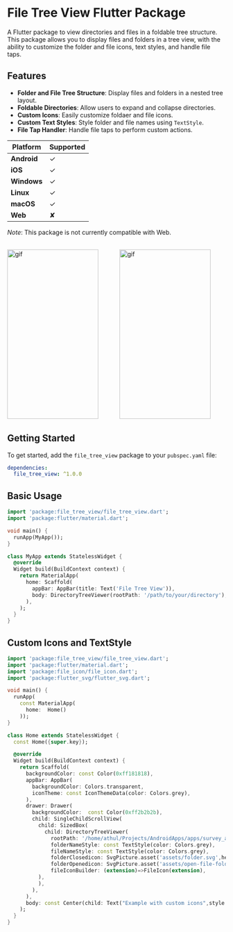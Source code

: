 # File Tree View Flutter Package

A Flutter package to view directories and files in a foldable tree structure. This package allows you to display files and folders in a tree view, with the ability to customize the folder and file icons, text styles, and handle file taps.

## Features

- **Folder and File Tree Structure**: Display files and folders in a nested tree layout.
- **Foldable Directories**: Allow users to expand and collapse directories.
- **Custom Icons**: Easily customize foldaer and file icons.
- **Custom Text Styles**: Style folder and file names using `TextStyle`.
- **File Tap Handler**: Handle file taps to perform custom actions.

| Platform   | Supported  |
|------------|------------|
| **Android** | ✓          |
| **iOS**     | ✓          |
| **Windows** | ✓          |
| **Linux**   | ✓          |
| **macOS**   | ✓          |
| **Web**     | ✘          |

_Note_: This package is not currently compatible with Web. 

<br>

<img src="https://i.imgur.com/CIw6251.gif" alt="gif" width="210" height="390" style="padding-right:45px"/>
<img src = "https://i.imgur.com/dKUlq8v.gif" alt="gif" width="210" height="390"/>

## Getting Started

To get started, add the `file_tree_view` package to your `pubspec.yaml` file:

```yaml
dependencies:
  file_tree_view: ^1.0.0
```
## Basic Usage
```dart
import 'package:file_tree_view/file_tree_view.dart';
import 'package:flutter/material.dart';

void main() {
  runApp(MyApp());
}

class MyApp extends StatelessWidget {
  @override
  Widget build(BuildContext context) {
    return MaterialApp(
      home: Scaffold(
        appBar: AppBar(title: Text('File Tree View')),
        body: DirectoryTreeViewer(rootPath: '/path/to/your/directory'), // Specify the root directory path
      ),
    );
  }
}

```

## Custom Icons and TextStyle
```dart
import 'package:file_tree_view/file_tree_view.dart';
import 'package:flutter/material.dart';
import 'package:file_icon/file_icon.dart';
import 'package:flutter_svg/flutter_svg.dart';

void main() {
  runApp(
    const MaterialApp(
      home:  Home()
    ));
}

class Home extends StatelessWidget {
  const Home({super.key});

  @override
  Widget build(BuildContext context) {
    return Scaffold(
      backgroundColor: const Color(0xff181818),
      appBar: AppBar(
        backgroundColor: Colors.transparent,
        iconTheme: const IconThemeData(color: Colors.grey),
      ),
      drawer: Drawer(
        backgroundColor:  const Color(0xff2b2b2b),
        child: SingleChildScrollView(
          child: SizedBox(
            child: DirectoryTreeViewer(
              rootPath: '/home/athul/Projects/AndroidApps/apps/survey_app', //Adjust the root path to desired folder
              folderNameStyle: const TextStyle(color: Colors.grey),
              fileNameStyle: const TextStyle(color: Colors.grey),
              folderClosedicon: SvgPicture.asset('assets/folder.svg',height: 28,width: 28),
              folderOpenedicon: SvgPicture.asset('assets/open-file-folder.svg',height: 28,width: 28),
              fileIconBuilder: (extension)=>FileIcon(extension),
          ),    
          ),
        ),
      ),
      body: const Center(child: Text("Example with custom icons",style: TextStyle(color: Colors.grey))),
    );
  }
}


```
